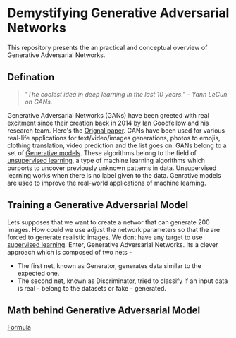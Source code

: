 # Demystifying Generative Adversarial Networks

This repository presents the an practical and conceptual overview of Generative Adversarial Networks.


## Defination

> *"The coolest idea in deep learning in the last 10 years." - Yann LeCun on GANs.*

Generative Adversarial Networks (GANs) have been greeted with real excitment since their creation back in 2014 by Ian Goodfellow and his research team. Here's the [<u>Orignal paper</u>](https://arxiv.org/abs/1406.2661).
GANs have been used for various real-life applications for text/video/images generations, photos to emojis, clothing translation, video prediction and the list goes on. 
GANs belong to a set of <u>Generative models</u>.  These algorithms belong to the field of <u>unsupervised learning</u>, a type of machine learning algorithms which purports to uncover previously unknown patterns in data. Unsupervised learning works when there is no label given to the data. Genrative models are used to improve the real-world applications of machine learning.

## Training a Generative Adversarial Model

Lets supposes that we want to create a networ that can generate 200 images. How could we use adjust the network parameters so that the are forced to generate realistic images. We dont have any target to use <u>supervised learning</u>. Enter, Generative Adversarial Networks. Its a clever approach which is composed of two nets - 
* The first net, known as Generator, generates data similar to the expected one.
* The second net, known as Discriminator, tried to classify if an input data is real - belong to the  datasets or fake - generated.

## Math behind Generative Adversarial Model
[Formula](https://github.com/HarshRangwala/NeuralNetworkProjects/blob/master/Generative%20Adversarial%20Networks/GanMath.png)

